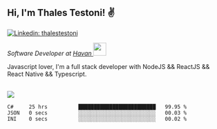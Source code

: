 <h2>Hi, I'm Thales Testoni! &#9996</h2>

[![Linkedin: thalestestoni](https://img.shields.io/badge/-Linkedin-blue?style=flat&logo=Linkedin&logoColor=white&link=https://www.linkedin.com/in/thalestestoni/)](https://www.linkedin.com/in/thalestestoni/)

<p><em>Software Developer at <a href="https://www.havan.com.br/">Havan </a><img src="https://media.giphy.com/media/WUlplcMpOCEmTGBtBW/giphy.gif" width="30"> 
</em></p>

<p>Javascript lover, I'm a full stack developer with NodeJS && ReactJS && React Native && Typescript.</p>

<br>

<img src="https://github-readme-stats.vercel.app/api?username=thalestestoni&&show_icons=true&theme=radical">

<!--START_SECTION:waka-->
```text
C#     25 hrs          █████████████████████████   99.95 % 
JSON   0 secs          ░░░░░░░░░░░░░░░░░░░░░░░░░   00.03 % 
INI    0 secs          ░░░░░░░░░░░░░░░░░░░░░░░░░   00.02 % 
```
<!--END_SECTION:waka-->
